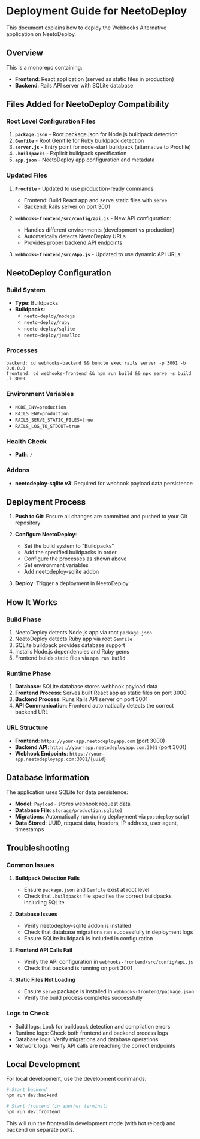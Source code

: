 # Deployment Guide for NeetoDeploy

This document explains how to deploy the Webhooks Alternative application on NeetoDeploy.

## Overview

This is a monorepo containing:
- **Frontend**: React application (served as static files in production)
- **Backend**: Rails API server with SQLite database

## Files Added for NeetoDeploy Compatibility

### Root Level Configuration Files

1. **`package.json`** - Root package.json for Node.js buildpack detection
2. **`Gemfile`** - Root Gemfile for Ruby buildpack detection
3. **`server.js`** - Entry point for node-start buildpack (alternative to Procfile)
4. **`.buildpacks`** - Explicit buildpack specification
5. **`app.json`** - NeetoDeploy app configuration and metadata

### Updated Files

1. **`Procfile`** - Updated to use production-ready commands:
   - Frontend: Build React app and serve static files with `serve`
   - Backend: Rails server on port 3001

2. **`webhooks-frontend/src/config/api.js`** - New API configuration:
   - Handles different environments (development vs production)
   - Automatically detects NeetoDeploy URLs
   - Provides proper backend API endpoints

3. **`webhooks-frontend/src/App.js`** - Updated to use dynamic API URLs

## NeetoDeploy Configuration

### Build System
- **Type**: Buildpacks
- **Buildpacks**:
  - `neeto-deploy/nodejs`
  - `neeto-deploy/ruby`
  - `neeto-deploy/sqlite`
  - `neeto-deploy/jemalloc`

### Processes
```
backend: cd webhooks-backend && bundle exec rails server -p 3001 -b 0.0.0.0
frontend: cd webhooks-frontend && npm run build && npx serve -s build -l 3000
```

### Environment Variables
- `NODE_ENV=production`
- `RAILS_ENV=production`
- `RAILS_SERVE_STATIC_FILES=true`
- `RAILS_LOG_TO_STDOUT=true`

### Health Check
- **Path**: `/`

### Addons
- **neetodeploy-sqlite v3**: Required for webhook payload data persistence

## Deployment Process

1. **Push to Git**: Ensure all changes are committed and pushed to your Git repository

2. **Configure NeetoDeploy**:
   - Set the build system to "Buildpacks"
   - Add the specified buildpacks in order
   - Configure the processes as shown above
   - Set environment variables
   - Add neetodeploy-sqlite addon

3. **Deploy**: Trigger a deployment in NeetoDeploy

## How It Works

### Build Phase
1. NeetoDeploy detects Node.js app via root `package.json`
2. NeetoDeploy detects Ruby app via root `Gemfile`
3. SQLite buildpack provides database support
4. Installs Node.js dependencies and Ruby gems
5. Frontend builds static files via `npm run build`

### Runtime Phase
1. **Database**: SQLite database stores webhook payload data
2. **Frontend Process**: Serves built React app as static files on port 3000
3. **Backend Process**: Runs Rails API server on port 3001
4. **API Communication**: Frontend automatically detects the correct backend URL

### URL Structure
- **Frontend**: `https://your-app.neetodeployapp.com` (port 3000)
- **Backend API**: `https://your-app.neetodeployapp.com:3001` (port 3001)
- **Webhook Endpoints**: `https://your-app.neetodeployapp.com:3001/{uuid}`

## Database Information

The application uses SQLite for data persistence:
- **Model**: `Payload` - stores webhook request data
- **Database File**: `storage/production.sqlite3`
- **Migrations**: Automatically run during deployment via `postdeploy` script
- **Data Stored**: UUID, request data, headers, IP address, user agent, timestamps

## Troubleshooting

### Common Issues

1. **Buildpack Detection Fails**
   - Ensure `package.json` and `Gemfile` exist at root level
   - Check that `.buildpacks` file specifies the correct buildpacks including SQLite

2. **Database Issues**
   - Verify neetodeploy-sqlite addon is installed
   - Check that database migrations ran successfully in deployment logs
   - Ensure SQLite buildpack is included in configuration

3. **Frontend API Calls Fail**
   - Verify the API configuration in `webhooks-frontend/src/config/api.js`
   - Check that backend is running on port 3001

4. **Static Files Not Loading**
   - Ensure `serve` package is installed in `webhooks-frontend/package.json`
   - Verify the build process completes successfully

### Logs to Check
- Build logs: Look for buildpack detection and compilation errors
- Runtime logs: Check both frontend and backend process logs
- Database logs: Verify migrations and database operations
- Network logs: Verify API calls are reaching the correct endpoints

## Local Development

For local development, use the development commands:

```bash
# Start backend
npm run dev:backend

# Start frontend (in another terminal)
npm run dev:frontend
```

This will run the frontend in development mode (with hot reload) and backend on separate ports.

